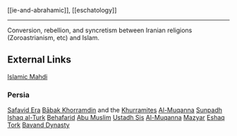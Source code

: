 [[ie-and-abrahamic]], [[eschatology]]

---

Conversion, rebellion, and syncretism between Iranian religions (Zoroastrianism, etc) and Islam.

## External Links
[Islamic Mahdi](https://en.wikipedia.org/wiki/Mahdi)
### Persia
[Safavid Era](https://en.wikipedia.org/wiki/Safavid-conversion-of-Iran-to-Shia-Islam)
[Bābak Khorramdin](https://en.wikipedia.org/wiki/Babak-Khorramdin) and the [Khurramites](https://en.wikipedia.org/wiki/Khurramites)
[Al-Muqanna](https://en.wikipedia.org/wiki/Al-Muqanna)
[Sunpadh](https://en.wikipedia.org/wiki/Sunpadh)
[Ishaq al-Turk](https://en.wikipedia.org/wiki/Ishaq-al-Turk)
[Behafarid](https://en.wikipedia.org/wiki/Behafarid)
[Abu Muslim](https://en.wikipedia.org/wiki/Abu-Muslim)
[Ustadh Sis](https://en.wikipedia.org/wiki/Ustadh-Sis)
[Al-Muqanna](https://en.wikipedia.org/wiki/Al-Muqanna)
[Mazyar](https://en.wikipedia.org/wiki/Mazyar)
[Eshaq Tork](https://iranicaonline.org/articles/eshaq-tork)
[Bavand Dynasty](https://en.wikipedia.org/wiki/Bavand-dynasty)